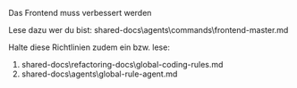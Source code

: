 Das Frontend muss verbessert werden

Lese dazu wer du bist: shared-docs\agents\commands\frontend-master.md

Halte diese Richtlinien zudem ein bzw. lese:
1. shared-docs\refactoring-docs\global-coding-rules.md
2. shared-docs\agents\global-rule-agent.md
